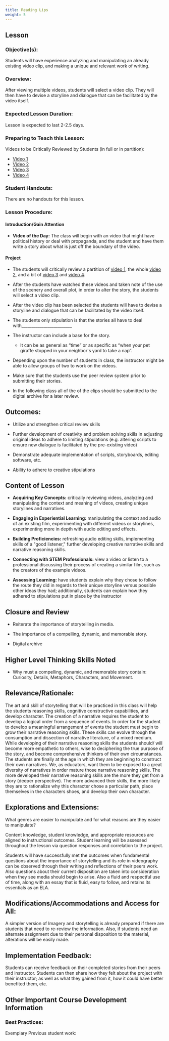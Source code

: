 ```yaml
---
title: Reading Lips
weight: 5
---
```


## Lesson

### Objective(s):

Students will have experience analyzing and manipulating an already existing video clip, and making a unique and relevant work of writing. 

### Overview:
After viewing multiple videos, students will select a video clip. They will then have to devise a storyline and dialogue that can be facilitated by the video itself. 

### Expected Lesson Duration: 
Lesson is expected to last 2-2.5 days.

### Preparing to Teach this Lesson:
Videos to be Critically Reviewed by Students (in full or in partition):
- [Video 1](https://www.youtube.com/watch?v=BVQSr8NpjrU)
- [Video 2](https://www.youtube.com/watch?v=v75wCTMZoSY)
- [Video 3](https://www.youtube.com/watch?v=RySHDUU2juM)
- [Video 4](https://www.youtube.com/watch?v=YtIPmVN6zdc)

### Student Handouts:
There are no handouts for this lesson.

### Lesson Procedure:

#### Introduction/Gain Attention

-  **Video of the Day:** The class will begin with an video that might have political history or deal with propaganda, and the student and have them write a story about what is just off the boundary of the video.

#### Project
-   The students will critically review a partition of [video 1](https://www.youtube.com/watch?v=BVQSr8NpjrU), the whole [video 2](https://www.youtube.com/watch?v=v75wCTMZoSY), and a bit of [video 3](https://www.youtube.com/watch?v=RySHDUU2juM) and [video 4](https://www.youtube.com/watch?v=YtIPmVN6zdc).
    
-   After the students have watched these videos and taken note of the use of the scenery and overall plot, in order to alter the story, the students will select a video clip.
    
-   After the video clip has been selected the students will have to devise a storyline and dialogue that can be facilitated by the video itself.
    

-   The students only stipulation is that the stories all have to deal with_________________________
    

-   The instructor can include a base for the story.
    
	-   It can be as general as “time” or as specific as “when your pet giraffe stopped in your neighbor's yard to take a nap”.
    

-   Depending upon the number of students in class, the instructor might be able to allow groups of two to work on the videos.
    
-   Make sure that the students use the peer review system prior to submitting their stories.
    

-   In the following class all of the of the clips should be submitted to the digital archive for a later review.

## Outcomes:

-   Utilize and strengthen critical review skills
    
-   Further development of creativity and problem solving skills in adjusting original ideas to adhere to limiting stipulations (e.g. altering scripts to ensure new dialogue is facilitated by the pre-existing video)
    
-   Demonstrate adequate implementation of scripts, storyboards, editing software, etc.
    
-   Ability to adhere to creative stipulations

##   Content of Lesson

- **Acquiring Key Concepts:** critically reviewing videos, analyzing and manipulating the context and meaning of videos, creating unique storylines and narratives.


- **Engaging in Experiential Learning:** manipulating the context and audio of an existing film, experimenting with different videos or storylines, experimenting more in depth with audio editing and effects. 

- **Building Proficiencies:** refreshing audio editing skills, implementing skills of a "good listener," further developing creative narrative skills and narrative reasoning skills.


- **Connecting with STEM Professionals:** view a video or listen to a professional discussing their process of creating a similar film, such as the creators of the example videos.

- **Assessing Learning:** have students explain why they chose to follow the route they did in regards to their unique storyline versus possible other ideas they had; additionally, students can explain how they adhered to stipulations put in place by the instructor 

##  Closure and Review
    

-   Reiterate the importance of storytelling in media.
    
-   The importance of a compelling, dynamic, and memorable story.
    
-   Digital archive
    
##  Higher Level Thinking Skills Noted
    

-   Why must a compelling, dynamic, and memorable story contain: Curiosity, Details, Metaphors, Characters, and Movement.
    

  

## Relevance/Rationale:

The art and skill of storytelling that will be practiced in this class will help the students reasoning skills, cognitive constructive capabilities, and develop character. The creation of a narrative requires the student to develop a logical order from a sequence of events. In order for the student to develop a meaningful arrangement of events the student must begin to grow their narrative reasoning skills. These skills can evolve through the consumption and dissection of narrative literature, of a mixed medium. While developing of their narrative reasoning skills the students should/ will become more empathetic to others, wise to deciphering the true purpose of the story, and become comprehensive thinkers of their own circumstances. The students are finally at the age in which they are beginning to construct their own narratives. We, as educators, want them to be exposed to a great diversity of narratives in order mature those narrative reasoning skills. The more developed their narrative reasoning skills are the more they get from a story (deeper perspective). The more advanced their skills, the more likely they are to rationalize why this character chose a particular path, place themselves in the characters shoes, and develop their own character.

  

## Explorations and Extensions:

What genres are easier to manipulate and for what reasons are they easier to manipulate?

  

Content knowledge, student knowledge, and appropriate resources are aligned to instructional outcomes. Student learning will be assessed throughout the lesson via question responses and correlation to the project.

Students will have successfully met the outcomes when fundamental questions about the importance of storytelling and its role in videography can be observed through their writing and reflections of their peers work. Also questions about their current disposition are taken into consideration when they see media should begin to arise. Also a fluid and respectful use of time, along with an essay that is fluid, easy to follow, and retains its essentials as an ELA.

  

## Modifications/Accommodations and Access for All:

A simpler version of Imagery and storytelling is already prepared if there are students that need to re-review the information. Also, if students need an alternate assignment due to their personal disposition to the material, alterations will be easily made.


## Implementation Feedback: 
Students can receive feedback on their completed stories from their peers and instructor. Students can then share how they felt about the project with their instructor; as well as what they gained from it, how it could have better benefited them, etc.



## Other Important Course Development Information
### Best Practices:
Exemplary Previous student work: 
